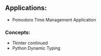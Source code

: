 ## Applications:
- Pomodoro Time Management Application

### Concepts:
- Tkinter continued
- Python Dynamic Typing
